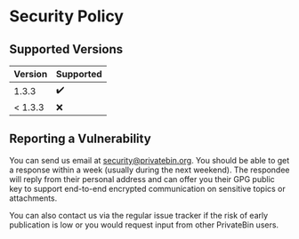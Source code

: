 # Security Policy

## Supported Versions

| Version | Supported          |
| ------- | ------------------ |
| 1.3.3   | :heavy_check_mark: |
| < 1.3.3 | :x:                |

## Reporting a Vulnerability

You can send us email at security@privatebin.org. You should be able to get
a response within a week (usually during the next weekend). The respondee will
reply from their personal address and can offer you their GPG public key to
support end-to-end encrypted communication on sensitive topics or attachments.

You can also contact us via the regular issue tracker if the risk of early
publication is low or you would request input from other PrivateBin users.
